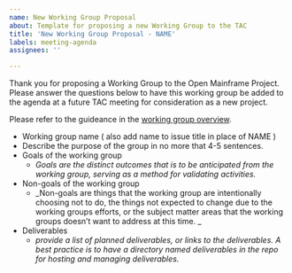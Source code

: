 ```yaml
---
name: New Working Group Proposal
about: Template for proposing a new Working Group to the TAC
title: 'New Working Group Proposal - NAME'
labels: meeting-agenda
assignees: ''

---
```

Thank you for proposing a Working Group to the Open Mainframe Project. Please answer the questions below to have this working group be added to the agenda at a future TAC meeting for consideration as a new project.

Please refer to the guideance in the [working group overview](https://tac.openmainframeproject.org/process/working_groups).

- Working group name ( also add name to issue title in place of NAME )
- Describe the purpose of the group in no more that 4-5 sentences.
- Goals of the working group
    - _Goals are the distinct outcomes that is to be anticipated from the working group, serving as a method for validating activities._
- Non-goals of the working group
    - _Non-goals are things that the working group are intentionally choosing not to do, the things not expected to change due to the working groups efforts, or the subject matter areas that the working groups doesn’t want to address at this time. _
- Deliverables
    - _provide a list of planned deliverables, or links to the deliverables. A best practice is to have a directory named deliverables in the repo for hosting and managing deliverables._
